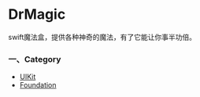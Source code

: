 # DrMagic

swift魔法盒，提供各种神奇的魔法，有了它能让你事半功倍。

### 一、Category

- [UIKit](./Documents/Category_UIKit.md)
- [Foundation](./Documents/Category_Foundation.md)

